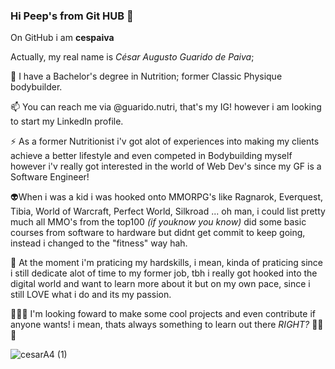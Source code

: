 ### Hi Peep's from Git HUB 👋

On GitHub i am **cespaiva**

Actually, my real name is *César Augusto Guarido de Paiva*;

📝 I have a Bachelor's degree in Nutrition; former Classic Physique bodybuilder.

 📫 You can reach me via @guarido.nutri, that's my IG! however i am looking to start my LinkedIn profile.

⚡ As a former Nutritionist i'v got alot of experiences into making my clients achieve a better lifestyle and even competed in Bodybuilding myself
however i'v really got interested in the world of Web Dev's since my GF is a Software Engineer!

 👽️When i was a kid i was hooked onto MMORPG's like Ragnarok, Everquest, Tibia, World of Warcraft, Perfect World, Silkroad
... oh man, i could list pretty much all MMO's from the top100 *(if youknow you know)* did some basic courses from software to hardware but didnt get commit to keep going, instead i changed to the "fitness" way hah.


🌱 At the moment i'm praticing my hardskills, i mean, kinda of praticing since i still dedicate alot of time to my former job, tbh i really got 
hooked into the digital world and want to learn more about it but on my own pace, since i still LOVE what i do and its my passion.

🔧👷🧱 I'm looking foward to make some cool projects and even contribute if anyone wants! i mean, thats always something to learn out there *RIGHT?* 🔧👷🧱



![cesarA4 (1)](https://user-images.githubusercontent.com/11250883/201373849-e050b5ae-3f0f-4610-b6b5-e163e6c23679.png)
